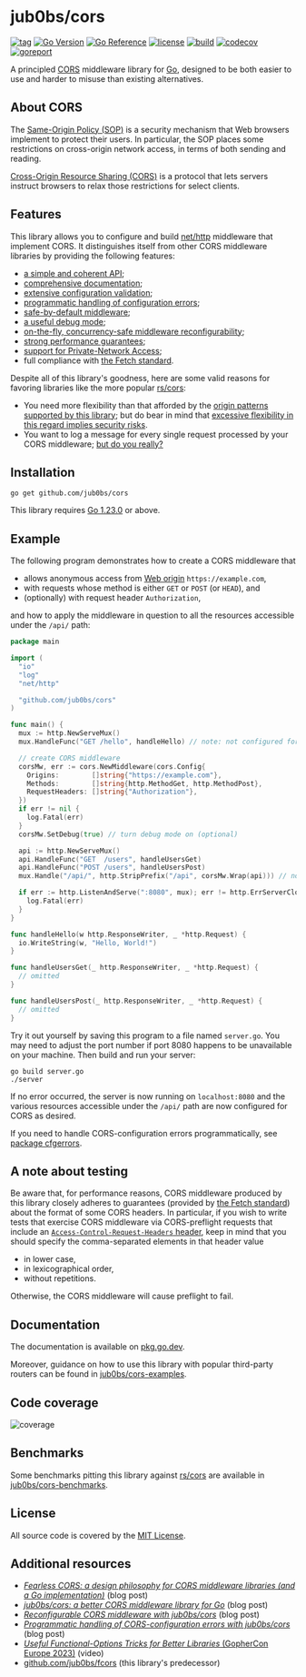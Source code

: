 # jub0bs/cors

[![tag](https://img.shields.io/github/tag/jub0bs/cors.svg)](https://github.com/jub0bs/cors/tags)
[![Go Version](https://img.shields.io/badge/Go-%3E%3D%201.23-%23007d9c)][go1.23]
[![Go Reference](https://pkg.go.dev/badge/github.com/jub0bs/cors.svg)](https://pkg.go.dev/github.com/jub0bs/cors)
[![license](https://img.shields.io/badge/License-MIT-yellow.svg?style=flat)](https://github.com/jub0bs/cors/raw/main/LICENSE)
[![build](https://github.com/jub0bs/cors/actions/workflows/cors.yml/badge.svg)](https://github.com/jub0bs/cors/actions/workflows/cors.yml)
[![codecov](https://codecov.io/gh/jub0bs/cors/branch/main/graph/badge.svg?token=N208BHWQTM)](https://app.codecov.io/gh/jub0bs/cors/tree/main)
[![goreport](https://goreportcard.com/badge/jub0bs/cors)](https://goreportcard.com/report/jub0bs/cors)

A principled [CORS][mdn-cors] middleware library for [Go][golang],
designed to be both easier to use and harder to misuse
than existing alternatives.

## About CORS

The [Same-Origin Policy (SOP)][mdn-sop] is a security mechanism that
Web browsers implement to protect their users.
In particular, the SOP places some restrictions on cross-origin network access,
in terms of both sending and reading.

[Cross-Origin Resource Sharing (CORS)][mdn-cors] is a protocol that
lets servers instruct browsers to relax those restrictions for select clients.

## Features

This library allows you to configure and build [net/http][net-http] middleware
that implement CORS. It distinguishes itself from other CORS middleware
libraries by providing the following features:

- [a simple and coherent API][pkgsite-index];
- [comprehensive documentation][pkgsite];
- [extensive configuration validation][validation];
- [programmatic handling of configuration errors][cfgerrors];
- [safe-by-default middleware][safe];
- [a useful debug mode][debug];
- [on-the-fly, concurrency-safe middleware reconfigurability][reconfigurable];
- [strong performance guarantees][benchmark-results];
- [support for Private-Network Access][pna];
- full compliance with [the Fetch standard][fetch].

Despite all of this library's goodness, here are some valid reasons
for favoring libraries like the more popular [rs/cors][rs-cors]:

- You need more flexibility than that afforded by the
  [origin patterns supported by this library][origin-patterns];
  but do bear in mind that
  [excessive flexibility in this regard implies security risks][danger].
- You want to log a message for every single request processed
  by your CORS middleware; [but do you really?][logging]

## Installation

```shell
go get github.com/jub0bs/cors
```

This library requires [Go 1.23.0][go1.23] or above.

## Example

The following program demonstrates how to create a CORS middleware that

- allows anonymous access from [Web origin][web-origin] `https://example.com`,
- with requests whose method is either `GET` or `POST` (or `HEAD`), and
- (optionally) with request header `Authorization`,

and how to apply the middleware in question to all the resources accessible
under the `/api/` path:

```go
package main

import (
  "io"
  "log"
  "net/http"

  "github.com/jub0bs/cors"
)

func main() {
  mux := http.NewServeMux()
  mux.HandleFunc("GET /hello", handleHello) // note: not configured for CORS

  // create CORS middleware
  corsMw, err := cors.NewMiddleware(cors.Config{
    Origins:        []string{"https://example.com"},
    Methods:        []string{http.MethodGet, http.MethodPost},
    RequestHeaders: []string{"Authorization"},
  })
  if err != nil {
    log.Fatal(err)
  }
  corsMw.SetDebug(true) // turn debug mode on (optional)

  api := http.NewServeMux()
  api.HandleFunc("GET  /users", handleUsersGet)
  api.HandleFunc("POST /users", handleUsersPost)
  mux.Handle("/api/", http.StripPrefix("/api", corsMw.Wrap(api))) // note: method-less pattern here

  if err := http.ListenAndServe(":8080", mux); err != http.ErrServerClosed {
    log.Fatal(err)
  }
}

func handleHello(w http.ResponseWriter, _ *http.Request) {
  io.WriteString(w, "Hello, World!")
}

func handleUsersGet(_ http.ResponseWriter, _ *http.Request) {
  // omitted
}

func handleUsersPost(_ http.ResponseWriter, _ *http.Request) {
  // omitted
}
```

Try it out yourself by saving this program to a file named `server.go`.
You may need to adjust the port number if port 8080 happens to be unavailable
on your machine. Then build and run your server:

```shell
go build server.go
./server
```

If no error occurred, the server is now running on `localhost:8080` and
the various resources accessible under the `/api/` path are now configured
for CORS as desired.

If you need to handle CORS-configuration errors programmatically,
see [package cfgerrors][cfgerrors].

## A note about testing

Be aware that, for performance reasons, CORS middleware produced by this
library closely adheres to guarantees (provided by [the Fetch standard][fetch])
about the format of some CORS headers. In particular, if you wish to write
tests that exercise CORS middleware via CORS-preflight requests that include an
[`Access-Control-Request-Headers` header][acrh], keep in mind that you should
specify the comma-separated elements in that header value

- in lower case,
- in lexicographical order,
- without repetitions.

Otherwise, the CORS middleware will cause preflight to fail.

## Documentation

The documentation is available on [pkg.go.dev][pkgsite].

Moreover, guidance on how to use this library with popular third-party routers
can be found in [jub0bs/cors-examples][cors-examples].

## Code coverage

![coverage](https://codecov.io/gh/jub0bs/cors/branch/main/graphs/sunburst.svg?token=N208BHWQTM)

## Benchmarks

Some benchmarks pitting this library against [rs/cors][rs-cors]
are available in [jub0bs/cors-benchmarks][cors-benchmarks].

## License

All source code is covered by the [MIT License][license].

## Additional resources

- [_Fearless CORS: a design philosophy for CORS middleware libraries (and a Go implementation)_][fearless-cors] (blog post)
- [_jub0bs/cors: a better CORS middleware library for Go_][a-better-cors-lib] (blog post)
- [_Reconfigurable CORS middleware with jub0bs/cors_][reconfigurable] (blog post)
- [_Programmatic handling of CORS-configuration errors with jub0bs/cors_][programmatic] (blog post)
- [_Useful Functional-Options Tricks for Better Libraries_ (GopherCon Europe 2023)][funcopts] (video)
- [github.com/jub0bs/fcors][fcors] (this library's predecessor)

[a-better-cors-lib]: https://jub0bs.com/posts/2024-04-27-jub0bs-cors-a-better-cors-middleware-library-for-go/
[acrh]: https://developer.mozilla.org/en-US/docs/Web/HTTP/Headers/Access-Control-Request-Headers
[benchmark-results]: https://github.com/jub0bs/cors-benchmarks#results
[cfgerrors]: https://pkg.go.dev/github.com/jub0bs/cors/cfgerrors
[cors-benchmarks]: https://github.com/jub0bs/cors-benchmarks
[cors-examples]: https://github.com/jub0bs/cors-examples
[danger]: https://jub0bs.com/posts/2023-02-08-fearless-cors/#disallow-dangerous-origin-patterns
[debug]: https://jub0bs.com/posts/2024-04-27-jub0bs-cors-a-better-cors-middleware-library-for-go/#debug-mode
[fcors]: https://github.com/jub0bs/fcors
[fearless-cors]: https://jub0bs.com/posts/2023-02-08-fearless-cors/
[fetch]: https://fetch.spec.whatwg.org
[funcopts]: https://www.youtube.com/watch?v=5uM6z7RnReE
[go1.23]: https://tip.golang.org/doc/go1.23
[golang]: https://go.dev/
[license]: https://github.com/jub0bs/cors/blob/main/LICENSE
[logging]: https://jub0bs.com/posts/2024-04-27-jub0bs-cors-a-better-cors-middleware-library-for-go/#debug-mode
[mdn-cors]: https://developer.mozilla.org/en-US/docs/Web/HTTP/CORS
[mdn-sop]: https://developer.mozilla.org/en-US/docs/Web/Security/Same-origin_policy
[net-http]: https://pkg.go.dev/net/http
[origin-patterns]: https://pkg.go.dev/github.com/jub0bs/cors#hdr-Origins-Config
[pkgsite-index]: https://pkg.go.dev/github.com/jub0bs/cors#pkg-index
[pkgsite]: https://pkg.go.dev/github.com/jub0bs/cors
[pna]: https://pkg.go.dev/github.com/jub0bs/cors#hdr-PrivateNetworkAccess-ExtraConfig
[programmatic]: https://jub0bs.com/posts/2025-01-28-programmatic-handling-of-cors-configuration-errors/
[reconfigurable]: https://jub0bs.com/posts/2024-05-14-reconfigurable-cors-middleware/
[rs-cors]: https://github.com/rs/cors
[safe]: https://jub0bs.com/posts/2023-02-08-fearless-cors/#10-render-insecure-configurations-impossible
[validation]: https://jub0bs.com/posts/2023-02-08-fearless-cors/#5-validate-configuration-and-fail-fast
[web-origin]: https://developer.mozilla.org/en-US/docs/Glossary/Origin
